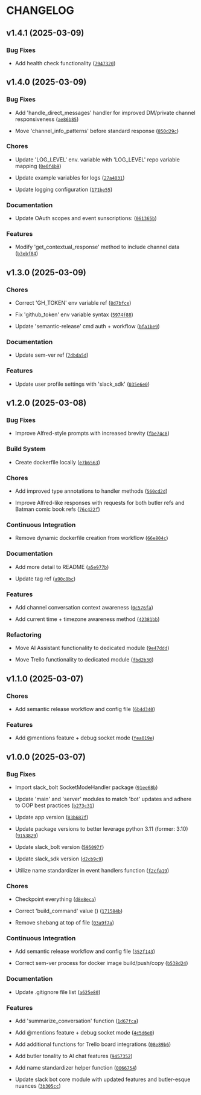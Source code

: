 # CHANGELOG


## v1.4.1 (2025-03-09)

### Bug Fixes

- Add health check functionality
  ([`7947320`](https://github.com/tflagship/pennyworth-slack-bot/commit/7947320c5d6c36a62c3c12a719ce3b3e48a7fb4a))


## v1.4.0 (2025-03-09)

### Bug Fixes

- Add 'handle_direct_messages' handler for improved DM/private channel responsiveness
  ([`ae86b85`](https://github.com/tflagship/pennyworth-slack-bot/commit/ae86b85b9b61de566935f188c1a344b7aab76039))

- Move 'channel_info_patterns' before standard response
  ([`850d29c`](https://github.com/tflagship/pennyworth-slack-bot/commit/850d29cf26ae68e41509364b7b569be1cf78ea2c))

### Chores

- Update 'LOG_LEVEL' env. variable with 'LOG_LEVEL' repo variable mapping
  ([`0e0f4b9`](https://github.com/tflagship/pennyworth-slack-bot/commit/0e0f4b9e28e1dc5d849b8ad2c0d1804b4d8a2a2c))

- Update example variables for logs
  ([`27a4031`](https://github.com/tflagship/pennyworth-slack-bot/commit/27a4031f25853659edb73a2b6d62c98cc9e27c1b))

- Update logging configuration
  ([`171be55`](https://github.com/tflagship/pennyworth-slack-bot/commit/171be55c5318c6d5508483101e516ae8b7ee31d5))

### Documentation

- Update OAuth scopes and event sunscriptions:
  ([`061365b`](https://github.com/tflagship/pennyworth-slack-bot/commit/061365bf2b58f0f15b0ac452f6b7f697af7badd3))

### Features

- Modify 'get_contextual_response' method to include channel data
  ([`b3ebf84`](https://github.com/tflagship/pennyworth-slack-bot/commit/b3ebf84500bb5b39eca03a8db1378e0031c35fdf))


## v1.3.0 (2025-03-09)

### Chores

- Correct 'GH_TOKEN' env variable ref
  ([`8d7bfce`](https://github.com/tflagship/pennyworth-slack-bot/commit/8d7bfce6642dc7932ee1fc8b22a504dca4d8ea57))

- Fix 'github_token' env variable syntax
  ([`5974f88`](https://github.com/tflagship/pennyworth-slack-bot/commit/5974f88c10682caf85f42a6475ccaebf325aa7f8))

- Update 'semantic-release' cmd auth + workflow
  ([`bfa1be9`](https://github.com/tflagship/pennyworth-slack-bot/commit/bfa1be993cb01a488660ef7757a5e42c28b06cfa))

### Documentation

- Update sem-ver ref
  ([`7dbda5d`](https://github.com/tflagship/pennyworth-slack-bot/commit/7dbda5d1bc9f9199c4f8a96a10b2c8ba7a9a60be))

### Features

- Update user profile settings with 'slack_sdk'
  ([`035e6e0`](https://github.com/tflagship/pennyworth-slack-bot/commit/035e6e0f0eba3b0c4569e1c1ddfdfe0dcf256cd8))


## v1.2.0 (2025-03-08)

### Bug Fixes

- Improve Alfred-style prompts with increased brevity
  ([`fbe74c8`](https://github.com/tflagship/pennyworth-slack-bot/commit/fbe74c8523c71070be4f1ef3d098c112f9f20de1))

### Build System

- Create dockerfile locally
  ([`e7b6563`](https://github.com/tflagship/pennyworth-slack-bot/commit/e7b656351be75a1a19b774a19176a19fa6010c99))

### Chores

- Add improved type annotations to handler methods
  ([`560cd2d`](https://github.com/tflagship/pennyworth-slack-bot/commit/560cd2dbc26286e3e750af955bb47c7e5738eb15))

- Improve Alfred-like responses with requests for both butler refs and Batman comic book refs
  ([`76c422f`](https://github.com/tflagship/pennyworth-slack-bot/commit/76c422f117c2285dcae80196ea5ec654f516fc78))

### Continuous Integration

- Remove dynamic dockerfile creation from workflow
  ([`66e804c`](https://github.com/tflagship/pennyworth-slack-bot/commit/66e804cab629d2b56db05cfbee4aa22fb5659d4a))

### Documentation

- Add more detail to README
  ([`a5e977b`](https://github.com/tflagship/pennyworth-slack-bot/commit/a5e977be7c282a400126c2b2e6e487a104cf7d27))

- Update tag ref
  ([`a90c8bc`](https://github.com/tflagship/pennyworth-slack-bot/commit/a90c8bc5d867147bb6377bfd55d3da2364da8f7f))

### Features

- Add channel conversation context awareness
  ([`0c576fa`](https://github.com/tflagship/pennyworth-slack-bot/commit/0c576fad1bae7edaea7d070951c96010e53c307e))

- Add current time + timezone awareness method
  ([`42381bb`](https://github.com/tflagship/pennyworth-slack-bot/commit/42381bb69da1c6810edf978f05b28b7c368ac932))

### Refactoring

- Move AI Assistant functionality to dedicated module
  ([`9e47ddd`](https://github.com/tflagship/pennyworth-slack-bot/commit/9e47ddd55c0e6ee49005059d2396f5c6eba5e3de))

- Move Trello functionality to dedicated module
  ([`fbd2b30`](https://github.com/tflagship/pennyworth-slack-bot/commit/fbd2b304c21cd4059afe013507191f1f70e0e26c))


## v1.1.0 (2025-03-07)

### Chores

- Add semantic release workflow and config file
  ([`6b4d340`](https://github.com/tflagship/pennyworth-slack-bot/commit/6b4d340e652859339f3aae873c61fafe07f48cac))

### Features

- Add @mentions feature + debug socket mode
  ([`fea019e`](https://github.com/tflagship/pennyworth-slack-bot/commit/fea019eabf68f76c4883cbe3ae74423b68907738))


## v1.0.0 (2025-03-07)

### Bug Fixes

- Import slack_bolt SocketModeHandler package
  ([`91ee68b`](https://github.com/tflagship/pennyworth-slack-bot/commit/91ee68b00fe3d7772fbac23897617d4d22d9b6c6))

- Update 'main' and 'server' modules to match 'bot' updates and adhere to OOP best practices
  ([`b273c31`](https://github.com/tflagship/pennyworth-slack-bot/commit/b273c310272ca5b99867c9c4b50ed519945d3bf2))

- Update app version
  ([`83b687f`](https://github.com/tflagship/pennyworth-slack-bot/commit/83b687f53d3761936e8baa5dc746335ea002ec87))

- Update package versions to better leverage python 3.11 (former: 3.10)
  ([`9153829`](https://github.com/tflagship/pennyworth-slack-bot/commit/91538298d49662e1d76c2e625bf79d050d910c22))

- Update slack_bolt version
  ([`595097f`](https://github.com/tflagship/pennyworth-slack-bot/commit/595097f5a049bf56cc3557dbec6b141f1cacca25))

- Update slack_sdk version
  ([`d2cb9c9`](https://github.com/tflagship/pennyworth-slack-bot/commit/d2cb9c921bafefa2702ddd79821fa1dfd2a2e89f))

- Utilize name standardizer in event handlers function
  ([`f2cfa19`](https://github.com/tflagship/pennyworth-slack-bot/commit/f2cfa19ce4049bac47cc15d4349f06d8714ebe99))

### Chores

- Checkpoint everything
  ([`d8e8eca`](https://github.com/tflagship/pennyworth-slack-bot/commit/d8e8eca20c8f49ce9711aa2d93d96dcf1a195b61))

- Correct 'build_command' value ()
  ([`171584b`](https://github.com/tflagship/pennyworth-slack-bot/commit/171584b71c2ca1dc20a29859a7f3e56a584ca1d6))

- Remove shebang at top of file
  ([`03a9f7a`](https://github.com/tflagship/pennyworth-slack-bot/commit/03a9f7a6c17670152e17106df5800e2947565554))

### Continuous Integration

- Add semantic release workflow and config file
  ([`352f143`](https://github.com/tflagship/pennyworth-slack-bot/commit/352f143fa1c189df14a1a06ada293dcdc9d81d83))

- Correct sem-ver process for docker image build/push/copy
  ([`b538d24`](https://github.com/tflagship/pennyworth-slack-bot/commit/b538d24dd5340c643c2a0c31937388e145c7ce3f))

### Documentation

- Update .gitignore file list
  ([`a625e80`](https://github.com/tflagship/pennyworth-slack-bot/commit/a625e8088a75a25f51e700984952530d8c7bc6f5))

### Features

- Add 'summarize_conversation' function
  ([`1d67fca`](https://github.com/tflagship/pennyworth-slack-bot/commit/1d67fca43796024523fb2056454af548aee059a3))

- Add @mentions feature + debug socket mode
  ([`4c5d6e0`](https://github.com/tflagship/pennyworth-slack-bot/commit/4c5d6e054d99faba4c4292d59c49c90e66f47581))

- Add additional functions for Trello board integrations
  ([`08e89b6`](https://github.com/tflagship/pennyworth-slack-bot/commit/08e89b6d5e06305c6a34f0a28c26b4ff01c4e385))

- Add butler tonality to AI chat features
  ([`9457352`](https://github.com/tflagship/pennyworth-slack-bot/commit/9457352aa29b863ad1923219251a91a1163c57af))

- Add name standardizer helper function
  ([`0066754`](https://github.com/tflagship/pennyworth-slack-bot/commit/0066754b66505695b663023b75eb1d53ce889eed))

- Update slack bot core module with updated features and butler-esque nuances
  ([`3b305cc`](https://github.com/tflagship/pennyworth-slack-bot/commit/3b305cce77c6c95bc09f7aa6d2dbff46aa33f394))

